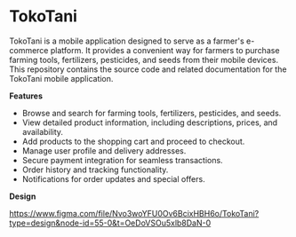 # TokoTani
 
TokoTani is a mobile application designed to serve as a farmer's e-commerce platform. It provides a convenient way for farmers to purchase farming tools, fertilizers, pesticides, and seeds from their mobile devices. This repository contains the source code and related documentation for the TokoTani mobile application.

**Features**

- Browse and search for farming tools, fertilizers, pesticides, and seeds.
- View detailed product information, including descriptions, prices, and availability.
- Add products to the shopping cart and proceed to checkout.
- Manage user profile and delivery addresses.
- Secure payment integration for seamless transactions.
- Order history and tracking functionality.
- Notifications for order updates and special offers.

**Design**

https://www.figma.com/file/Nvo3woYFU0Ov6BcixHBH6o/TokoTani?type=design&node-id=55-0&t=OeDoVSOu5xlb8DaN-0
